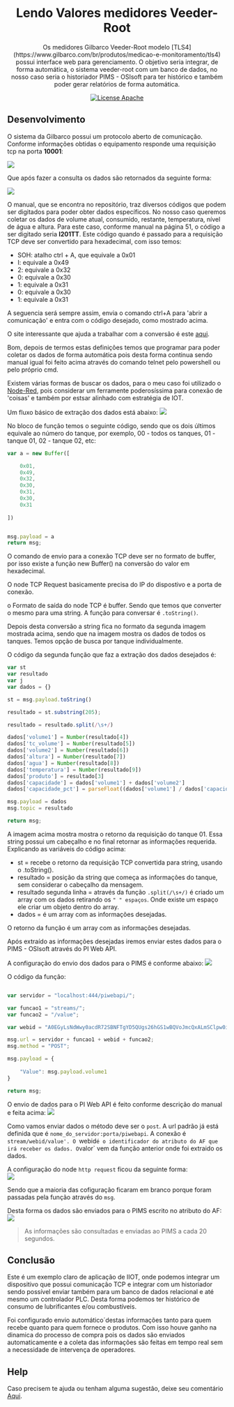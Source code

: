
<h1 align="center">
<br>
Lendo Valores medidores Veeder-Root
</h1>

<p align="center">Os medidores Gilbarco Veeder-Root modelo [TLS4](https://www.gilbarco.com/br/produtos/medicao-e-monitoramento/tls4) possui interface web para gerenciamento.
O objetivo seria integrar, de forma automática, o sistema veeder-root com um banco de dados, no nosso caso seria o historiador PIMS - OSIsoft para ter histórico e também poder gerar relatórios de forma automática.</p>

<p align="center">
  <a href="https://www.apache.org/licenses/LICENSE-2.0">
    <img src="https://img.shields.io/badge/apache-2.0-blue" alt="License Apache">
  </a>
</p>

## Desenvolvimento

O sistema da Gilbarco possui um protocolo aberto de comunicação.
Conforme informações obtidas o equipamento responde uma requisição tcp na porta **10001**:

<img src="https://github.com/dedynobre/lendo-valores-medidores-veeder-root/blob/master/imagens/img-01.png"/>

Que após fazer a consulta os dados são retornados da seguinte forma:

<img src="https://github.com/dedynobre/lendo-valores-medidores-veeder-root/blob/master/imagens/img-02.png"/>

O manual, que se encontra no repositório, traz diversos códigos que podem ser digitados para poder obter dados específicos.
No nosso caso queremos coletar os dados de volume atual, consumido, restante, temperatura, nível de água e altura.
Para este caso, conforme manual na página 51, o código a ser digitado seria **<SOH>I201TT**.
Este código quando é passado para a requisição TCP deve ser convertido para hexadecimal, com isso temos:
+ SOH: atalho ctrl + A, que equivale a 0x01
+ I: equivale a 0x49
+ 2: equivale a 0x32
+ 0: equivale a 0x30
+ 1: equivale a 0x31
+ 0: equivale a 0x30
+ 1: equivale a 0x31

A seguencia será sempre assim, envia o comando ctrl+A para 'abrir a comunicação' e entra com o código desejado, como mostrado acima.

O site interessante que ajuda a trabalhar com a conversão é este [aqui](http://www.insecuritynet.com.br/ferramentas-online/converter-texto-para-hexadecimal).

Bom, depois de termos estas definições temos que programar para poder coletar os dados de forma automática pois desta forma continua sendo manual igual foi feito acima através do comando telnet pelo powershell ou pelo próprio cmd.

Existem várias formas de buscar os dados, para o meu caso foi utilizado o [Node-Red](https://nodered.org/), pois considerar um ferramente poderosíssima para conexão de 'coisas' e também por estsar alinhado com estratégia de IOT.

Um fluxo básico de extração dos dados está abaixo:
<img src="https://github.com/dedynobre/lendo-valores-medidores-veeder-root/blob/master/imagens/img-03.png"/>
 
No bloco de função temos o seguinte código, sendo que os dois últimos equivale ao número do tanque, por exemplo, 00 - todos os tanques, 01 - tanque 01, 02 - tanque 02, etc:
```javascript
var a = new Buffer([

	0x01,
	0x49,
	0x32,
	0x30,
	0x31,
	0x30,
	0x31
	
])


msg.payload = a
return msg;
```

O comando de envio para a conexão TCP deve ser no formato de buffer, por isso existe a função new Buffer() na conversão do valor em hexadecimal.

O node TCP Request basicamente precisa do IP do dispostivo e a porta de conexão.

o Formato de saída do node TCP é buffer. Sendo que temos que converter o mesmo para uma string. A função para conversar é `.toString()`.

Depois desta conversão a string fica no formato da segunda imagem mostrada acima, sendo que na imagem mostra os dados de todos os tanques. Temos opção de busca por tanque individualmente.

O código da segunda função que faz a extração dos dados desejados é:

```javascript
var st
var resultado
var j
var dados = {}

st = msg.payload.toString()

resultado = st.substring(205);

resultado = resultado.split(/\s+/)

dados['volume1'] = Number(resultado[4])
dados['tc_volume'] = Number(resultado[5]) 
dados['volume2'] = Number(resultado[6])
dados['altura'] = Number(resultado[7])
dados['agua'] = Number(resultado[8])
dados['temperatura'] = Number(resultado[9])
dados['produto'] = resultado[3]
dados['capacidade'] = dados['volume1'] + dados['volume2']
dados['capacidade_pct'] = parseFloat((dados['volume1'] / dados['capacidade']) * 100).toFixed(2)

msg.payload = dados
msg.topic = resultado

return msg;
```

A imagem acima mostra mostra o retorno da requisição do tanque 01. Essa string possui um cabeçalho e no final retornar as informações requerida.
Explicando as variáveis do código acima:
+ st = recebe o retorno da requisição TCP convertida para string, usando o .toString().
+ resultado = posição da string que começa as informações do tanque, sem considerar o cabeçalho da mensagem.
+ resultado segunda linha = através da função `.split(/\s+/)` é criado um array com os dados retirando os `" " espaços`. Onde existe um espaço ele criar um objeto dentro do array.
+ dados = é um array com as informações desejadas.

O retorno da função é um array com as informações desejadas.

Após extraído as informações desejadas iremos enviar estes dados para o PIMS - OSIsoft através do PI Web API.

A configuração do envio dos dados para o PIMS é conforme abaixo:
<img src="https://github.com/dedynobre/lendo-valores-medidores-veeder-root/blob/master/imagens/img-04.png"/>

O código da função:

```javascript

var servidor = "localhost:444/piwebapi/";

var funcao1 = "streams/";
var funcao2 = "/value";

var webid = "A0EGyLsNdWwy0acdR72SBNFTgYD5QUgs26hGS1wBQVoJmcQxALmSClpw0ihAmHczVhQvwUFRVLUFVVEFGLTAxXEtJTlJPU1MgUEFSQUNBVFVcQVZBTsOHQURPXFBPU1RPIERFIENPTUJVU1RJVkVJU1xTSVNURU1BIFZFRURFUiBST09UfFRRNTA1fFZPTFVNRQ";

msg.url = servidor + funcao1 + webid + funcao2;
msg.method = "POST";

msg.payload = {
    
    "Value": msg.payload.volume1
}

return msg;

```

O envio de dados para o PI Web API é feito conforme descrição do manual e feita acima:
<img src="https://github.com/dedynobre/lendo-valores-medidores-veeder-root/blob/master/imagens/img-06.png"/>

Como vamos enviar dados o método deve ser o `post`. 
A url padrão já está definida que é `nome_do_servidor:porta/piwebapi`. 
A conexão é `stream/webid/value'.
O `webid` é o identificador do atributo do AF que irá receber os dados.
O `valor` vem da função anterior onde foi extraido os dados.

A configuração do node `http request` ficou da seguinte forma:</br>
<img src="https://github.com/dedynobre/lendo-valores-medidores-veeder-root/blob/master/imagens/img-05.png"/>

Sendo que a maioria das cofiguração ficaram em branco porque foram passadas pela função através do `msg`.

Desta forma os dados são enviados para o PIMS escrito no atributo do AF:
<img src="https://github.com/dedynobre/lendo-valores-medidores-veeder-root/blob/master/imagens/img-07.png"/>


> As informações são consultadas e enviadas ao PIMS a cada 20 segundos.

## Conclusão

Este é um exemplo claro de aplicação de IIOT, onde podemos integrar um dispositivo que possui comunicação TCP e integrar com um historiador sendo possível enviar também para um banco de dados relacional e até mesmo um controlador PLC.
Desta forma podemos ter histórico de consumo de lubrificantes e/ou combustíveis.

Foi configurado envio automático´destas informações tanto para quem recebe quanto para quem fornece o produtos. Com isso houve ganho na dinamica do processo de compra pois os dados são enviados automaticamente e a coleta das informações são feitas em tempo real sem a necessidade de intervença de operadores. 

## Help

Caso precisem te ajuda ou tenham alguma sugestão, deixe seu comentário [Aqui](https://github.com/dedynobre/lendo-valores-medidores-veeder-root/issues).
